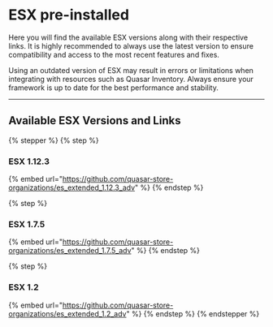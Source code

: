 # ESX pre-installed

Here you will find the available ESX versions along with their respective links. It is highly recommended to always use the latest version to ensure compatibility and access to the most recent features and fixes.

Using an outdated version of ESX may result in errors or limitations when integrating with resources such as Quasar Inventory. Always ensure your framework is up to date for the best performance and stability.

***

## **Available ESX Versions and Links**

{% stepper %}
{% step %}
### ESX 1.12.3

{% embed url="https://github.com/quasar-store-organizations/es_extended_1.12.3_adv" %}
{% endstep %}

{% step %}
### ESX 1.7.5

{% embed url="https://github.com/quasar-store-organizations/es_extended_1.7.5_adv" %}
{% endstep %}

{% step %}
### ESX 1.2

{% embed url="https://github.com/quasar-store-organizations/es_extended_1.2_adv" %}
{% endstep %}
{% endstepper %}
